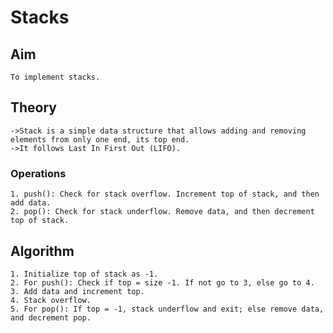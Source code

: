 # Stacks
## Aim
    To implement stacks.
## Theory
    ->Stack is a simple data structure that allows adding and removing elements from only one end, its top end.
    ->It follows Last In First Out (LIFO).
### Operations
    1. push(): Check for stack overflow. Increment top of stack, and then add data.
    2. pop(): Check for stack underflow. Remove data, and then decrement top of stack.
## Algorithm
    1. Initialize top of stack as -1.
    2. For push(): Check if top = size -1. If not go to 3, else go to 4.
    3. Add data and increment top.
    4. Stack overflow.
    5. For pop(): If top = -1, stack underflow and exit; else remove data, and decrement pop.
